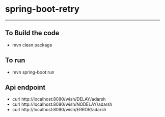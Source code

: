 # spring-boot-retry 
---

## To Build the code 
* mvn clean package 

## To run 
* mvn spring-boot:run 

## Api endpoint 
* curl http://localhost:8080/wish/DELAY/adarsh 
* curl http://localhost:8080/wish/NODELAY/adarsh 
* curl http://localhost:8080/wish/ERROR/adarsh 
